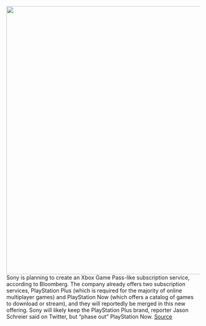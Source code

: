 <img src='https://cdn.vox-cdn.com/thumbor/4zDQPnAslZl7T4M8Aq3Jm2zXxOE=/0x0:2040x1360/1200x800/filters:focal(857x517:1183x843)/cdn.vox-cdn.com/uploads/chorus_image/image/70224771/vpavic_4278_20201030_0292.0.jpg' width='700px' /><br/>
Sony is planning to create an Xbox Game Pass-like subscription service, according to Bloomberg. The company already offers two subscription services, PlayStation Plus (which is required for the majority of online multiplayer games) and PlayStation Now (which offers a catalog of games to download or stream), and they will reportedly be merged in this new offering. Sony will likely keep the PlayStation Plus brand, reporter Jason Schreier said on Twitter, but “phase out” PlayStation Now.
<a href='https://www.theverge.com/2021/12/3/22816087/sony-playstation-5-game-subscription-service-xbox-games-pass-now-spartacus'> Source <a/>